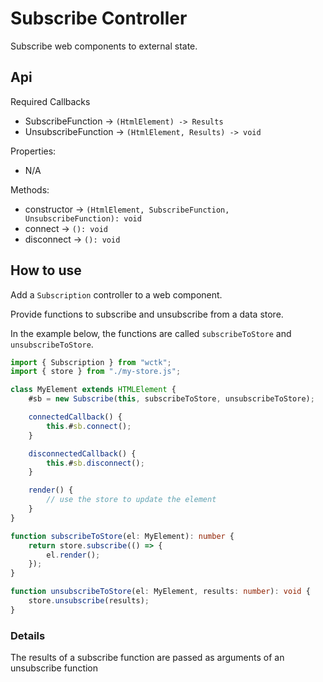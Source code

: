 # Subscribe Controller

Subscribe web components to external state.

## Api

Required Callbacks

- SubscribeFunction -> `(HtmlElement) -> Results`
- UnsubscribeFunction -> `(HtmlElement, Results) -> void`

Properties:

- N/A

Methods:

- constructor -> `(HtmlElement, SubscribeFunction, UnsubscribeFunction): void`
- connect -> `(): void`
- disconnect -> `(): void`

## How to use

Add a `Subscription` controller to a web component.

Provide functions to subscribe and unsubscribe from a data store.

In the example below, the functions are called `subscribeToStore` and `unsubscribeToStore`.

```ts
import { Subscription } from "wctk";
import { store } from "./my-store.js";

class MyElement extends HTMLElement {
	#sb = new Subscribe(this, subscribeToStore, unsubscribeToStore);

	connectedCallback() {
		this.#sb.connect();
	}

	disconnectedCallback() {
		this.#sb.disconnect();
	}

	render() {
		// use the store to update the element
	}
}

function subscribeToStore(el: MyElement): number {
	return store.subscribe(() => {
		el.render();
	});
}

function unsubscribeToStore(el: MyElement, results: number): void {
	store.unsubscribe(results);
}
```

### Details

The results of a subscribe function are passed as arguments of an unsubscribe function
